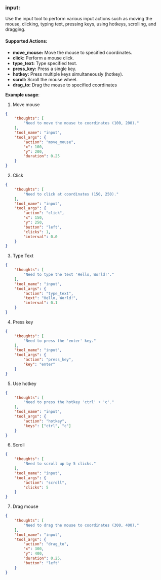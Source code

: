 ### input:
Use the input tool to perform various input actions such as moving the mouse, clicking, typing text, pressing keys, using hotkeys, scrolling, and dragging.

#### Supported Actions:
- **move_mouse:** Move the mouse to specified coordinates.
- **click:** Perform a mouse click.
- **type_text:** Type specified text.
- **press_key:** Press a single key.
- **hotkey:** Press multiple keys simultaneously (hotkey).
- **scroll:** Scroll the mouse wheel.
- **drag_to:** Drag the mouse to specified coordinates

**Example usage**:

1. Move mouse
~~~json
{
    "thoughts": [
        "Need to move the mouse to coordinates (100, 200)."
    ],
    "tool_name": "input",
    "tool_args": {
        "action": "move_mouse",
        "x": 100,
        "y": 200,
        "duration": 0.25
    }
}
~~~

2. Click
~~~json
{
    "thoughts": [
        "Need to click at coordinates (150, 250)."
    ],
    "tool_name": "input",
    "tool_args": {
        "action": "click",
        "x": 150,
        "y": 250,
        "button": "left",
        "clicks": 1,
        "interval": 0.0
    }
}
~~~

3. Type Text
~~~json
{
    "thoughts": [
        "Need to type the text 'Hello, World!'."
    ],
    "tool_name": "input",
    "tool_args": {
        "action": "type_text",
        "text": "Hello, World!",
        "interval": 0.1
    }
}
~~~

4. Press key
~~~json
{
    "thoughts": [
        "Need to press the 'enter' key."
    ],
    "tool_name": "input",
    "tool_args": {
        "action": "press_key",
        "key": "enter"
    }
}
~~~

5. Use hotkey
~~~json
{
    "thoughts": [
        "Need to press the hotkey 'ctrl' + 'c'."
    ],
    "tool_name": "input",
    "tool_args": {
        "action": "hotkey",
        "keys": ["ctrl", "c"]
    }
}
~~~

6. Scroll
~~~json
{
    "thoughts": [
        "Need to scroll up by 5 clicks."
    ],
    "tool_name": "input",
    "tool_args": {
        "action": "scroll",
        "clicks": 5
    }
}
~~~

7. Drag mouse
~~~json
{
    "thoughts": [
        "Need to drag the mouse to coordinates (300, 400)."
    ],
    "tool_name": "input",
    "tool_args": {
        "action": "drag_to",
        "x": 300,
        "y": 400,
        "duration": 0.25,
        "button": "left"
    }
}
~~~